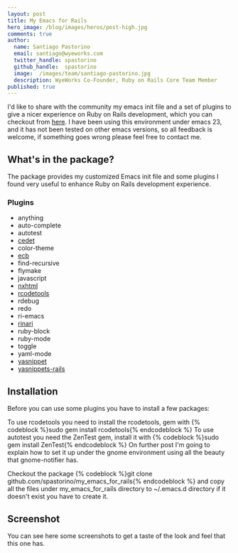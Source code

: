 ```yaml
---
layout: post
title: My Emacs for Rails
hero_image: /blog/images/heros/post-high.jpg
comments: true
author:
  name: Santiago Pastorino
  email: santiago@wyeworks.com
  twitter_handle: spastorino
  github_handle:  spastorino
  image:  /images/team/santiago-pastorino.jpg
  description: WyeWorks Co-Founder, Ruby on Rails Core Team Member
published: true
---
```

I'd like to share with the community my emacs init file and a set of plugins to give a nicer experience on Ruby on Rails development, which you can checkout from [here](http://github.com/spastorino/my_emacs_for_rails).
I have been using this environment under emacs 23, and it has not been tested on other emacs versions, so all feedback is welcome, if something goes wrong please feel free to contact me.

<!--more-->

## What's in the package?

The package provides my customized Emacs init file and some plugins I found very useful to enhance Ruby on Rails development experience.

### Plugins

* anything
* auto-complete
* autotest
* [cedet](http://cedet.sourceforge.net/)
* color-theme
* [ecb](http://ecb.sourceforge.net/)
* find-recursive
* flymake
* javascript
* [nxhtml](http://ourcomments.org/Emacs/nXhtml/doc/nxhtml.html)
* [rcodetools](http://eigenclass.org/hiki.rb?rcodetools)
* rdebug
* redo
* ri-emacs
* [rinari](http://rinari.rubyforge.org/)
* ruby-block
* ruby-mode
* toggle
* yaml-mode
* [yasnippet](http://emacswiki.org/emacs/Yasnippet)
* [yasnippets-rails](http://github.com/eschulte/yasnippets-rails/)

## Installation

Before you can use some plugins you have to install a few packages:

To use rcodetools you need to install the rcodetools, gem with
{% codeblock %}sudo gem install rcodetools{% endcodeblock %}
To use autotest you need the ZenTest gem, install it with
{% codeblock %}sudo gem install ZenTest{% endcodeblock %}
On further post I'm going to explain how to set it up under the gnome environment using all the beauty that gnome-notifier has.

Checkout the package
{% codeblock %}git clone github.com/spastorino/my_emacs_for_rails{% endcodeblock %}
 and copy all the files under my_emacs_for_rails directory to ~/.emacs.d directory if it doesn't exist you have to create it.

## Screenshot

You can see here some screenshots to get a taste of the look and feel that this one has.
